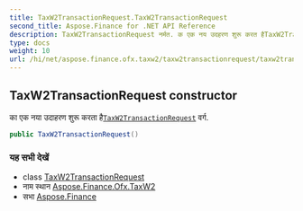 ```yaml
---
title: TaxW2TransactionRequest.TaxW2TransactionRequest
second_title: Aspose.Finance for .NET API Reference
description: TaxW2TransactionRequest नर्मत. क एक नय उदहरण शुरू करत हैTaxW2TransactionRequest वर्ग.
type: docs
weight: 10
url: /hi/net/aspose.finance.ofx.taxw2/taxw2transactionrequest/taxw2transactionrequest/
---
```

## TaxW2TransactionRequest constructor

का एक नया उदाहरण शुरू करता है[`TaxW2TransactionRequest`](../) वर्ग.

```csharp
public TaxW2TransactionRequest()
```

### यह सभी देखें

* class [TaxW2TransactionRequest](../)
* नाम स्थान [Aspose.Finance.Ofx.TaxW2](../../taxw2transactionrequest/)
* सभा [Aspose.Finance](../../../)


